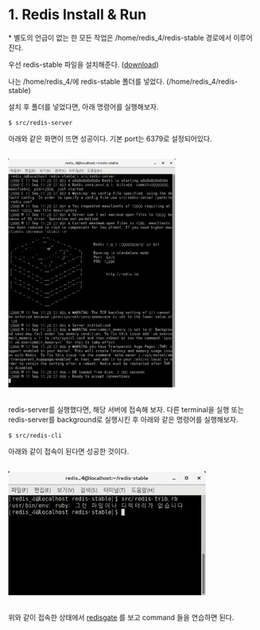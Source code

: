 # 1. Redis Install & Run

\* 별도의 언급이 없는 한 모든 작업은 /home/redis_4/redis-stable 경로에서 이루어진다. 

우선 redis-stable 파일을 설치해준다. ([download](https://redis.io/download))

나는 /home/redis_4/에 redis-stable 폴더를 넣었다. (/home/redis_4/redis-stable)

설치 후 폴더를 넣었다면, 아래 명령어를 실행해보자.

    $ src/redis-server


아래와 같은 화면이 뜨면 성공이다. 기본 port는 6379로 설정되어있다.

<br /><img src="./img/img01.png" width="336px">

<br />redis-server를 실행했다면, 해당 서버에 접속해 보자. 다른 terminal을 실행 또는 redis-server를 background로 실행시킨 후 아래와 같은 명령어를 실행해보자.

    $ src/redis-cli

아래와 같이 접속이 된다면 성공한 것이다.

<br /><img src="./img/img02.png" width="397px">

<br />위와 같이 접속한 상태에서 [redisgate](http://redisgate.jp/redis/introduction/redis_intro.php) 를 보고 command 들을 연습하면 된다.